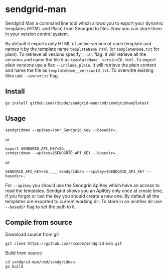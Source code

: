 # sendgrid-man
Sendgrid Man a command line tool which allows you to export your dynamic templates (HTML and Plain) from Sendgrid to files. 
Now you can store them in your version control system.

By default it exports only HTML of active version of each template and names it by the template name `templateName.html` (or `templateName.txt` for plain).
To retrieve all vesions specify `--all` flag. It will retrieve all the versions and name the file it as `templateName__versionID.html`.
To export plain versions use a flac `--include_plain`. It will retrieve the plain content and name the file as `templateName__versionID.txt`.
To overvrite existing files use `--overwrite` flag.

## Install

    go install github.com/r3code/sendgrid-man/cmd/sendgridman@latest

## Usage 

    sendgridman --apikey=Your_Sendgrid_Key --basedir=.
    
or

    export SENDGRID_API_KEY=SG.___
    sendgridman --apikey=$SENDGRID_API_KEY --basedir=.
    
or

    SENDGRID_API_KEY=SG.___ sendgridman --apikey=$SENDGRID_API_KEY --basedir=.

For `--apikey` you should use the Sendgrid ApiKey which have an access to read the templates. Sendgrid shows you an ApiKey only once at create time, if you forgot or lost the key you should create a new one. 
By default all the templates are exported to current working dir. To store in an another dir use `--basedir` flag to set the path to it.

## Compile from source

Download source from git 
    
    git clone https://github.com/r3code/sendgrid-man.git
    
 Build from source
 
    cd sendgrid-man/cmd/sendgridman
    go build
